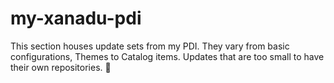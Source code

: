# my-xanadu-pdi

This section houses update sets from my PDI. They vary from basic configurations, Themes to Catalog items. Updates that are too small to have their own repositories. 📔

